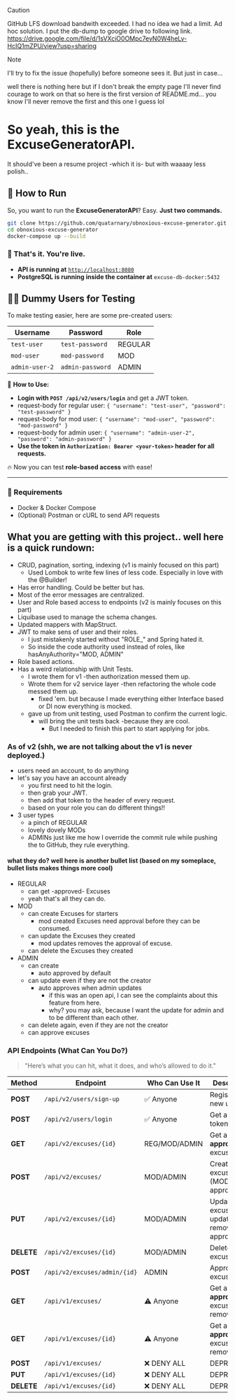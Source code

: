 > [!CAUTION]
> GitHub LFS download bandwith exceeded. I had no idea we had a limit.
> Ad hoc solution. I put the db-dump to google drive to following link.
> https://drive.google.com/file/d/1sVXciO0OMpc7evN0W4heLv-HcIQ1mZPU/view?usp=sharing

> [!NOTE]
> I'll try to fix the issue (hopefully) before someone sees it. But just in case...

well there is nothing here but if I don't break the empty page I'll never find courage to work on that so here is the first version of README.md...
you know I'll never remove the first and this one I guess lol

# So yeah, this is the ExcuseGeneratorAPI.
It should've been a resume project -which it is- but with waaaay less polish..

## 🚀 How to Run

So, you want to run the **ExcuseGeneratorAPI**? Easy. **Just two commands.**  

```bash
git clone https://github.com/quatarnary/obnoxious-excuse-generator.git
cd obnoxious-excuse-generator
docker-compose up --build
```

### 🚀 That's it. You're live.
- **API is running at** [`http://localhost:8080`](http://localhost:8080)
- **PostgreSQL is running inside the container at** `excuse-db-docker:5432`

## 🧑‍💻 Dummy Users for Testing

To make testing easier, here are some pre-created users:

| Username         | Password         | Role    |
|------------------|------------------|---------|
| `test-user`      | `test-password`  | REGULAR |
| `mod-user`       | `mod-password`   | MOD     |
| `admin-user-2`   | `admin-password` | ADMIN   |

📌 **How to Use:**
- **Login with `POST /api/v2/users/login`** and get a JWT token.
 - request-body for regular user: `{ "username": "test-user", "password": "test-password" }`
 - request-body for mod user:     `{ "username": "mod-user", "password": "mod-password" }`
 - request-body for admin user:   `{ "username": "admin-user-2", "password": "admin-password" }`
- **Use the token in `Authorization: Bearer <your-token>` header for all requests.**

🔥 Now you can test **role-based access** with ease!

---
### 💾 Requirements
- Docker & Docker Compose
- (Optional) Postman or cURL to send API requests

## What you are getting with this project.. well here is a quick rundown:
* CRUD, pagination, sorting, indexing (v1 is mainly focused on this part)
  * Used Lombok to write few lines of less code. Especially in love with the @Builder!
* Has error handling. Could be better but has.
* Most of the error messages are centralized.
* User and Role based access to endpoints (v2 is mainly focuses on this part)
* Liquibase used to manage the schema changes.
* Updated mappers with MapStruct.
* JWT to make sens of user and their roles.
  * I just mistakenly started without "ROLE_" and Spring hated it.
  * So inside the code authority used instead of roles, like hasAnyAuthority="MOD, ADMIN"
* Role based actions.
* Has a weird relationship with Unit Tests.
  * I wrote them for v1 -then authorization messed them up.
  * Wrote them for v2 service layer -then refactoring the whole code messed them up.
    * fixed 'em. but because I made everything either Interface based or DI now everything is mocked.
  * gave up from unit testing, used Postman to confirm the current logic.
    * will bring the unit tests back -because they are cool.
      * But I needed to finish this part to start applying for jobs.

### As of v2 (shh, we are not talking about the v1 is never deployed.)
  * users need an account, to do anything
  * let's say you have an account already
    * you first need to hit the login.
    * then grab your JWT.
    * then add that token to the header of every request.
    * based on your role you can do different things!!
  * 3 user types
    * a pinch of REGULAR
    * lovely dovely MODs
    * ADMINs just like me how I override the commit rule while pushing the to GitHub, they rule everything.

#### what they do? well here is another bullet list (based on my someplace, bullet lists makes things more cool)
  * REGULAR
    * can get -approved- Excuses
    * yeah that's all they can do.
  * MOD
    * can create Excuses for starters
      * mod created Excuses need approval before they can be consumed.
    * can update the Excuses they created
      * mod updates removes the approval of excuse.
    * can delete the Excuses they created
  * ADMIN
    * can create
      * auto approved by default
    * can update even if they are not the creator
      * auto approves when admin updates
        * if this was an open api, I can see the complaints about this feature from here.
        * why? you may ask, because I want the update for admin and to be different than each other.
    * can delete again, even if they are not the creator
    * can approve excuses

### API Endpoints (What Can You Do?)
> "Here’s what you can hit, what it does, and who’s allowed to do it."

| Method  | Endpoint                     | Who Can Use It | Description |
|---------|------------------------------|---------------|-------------|
| **POST**  | `/api/v2/users/sign-up`        | ✅ Anyone     | Register a new user |
| **POST**  | `/api/v2/users/login`          | ✅ Anyone     | Get a JWT token |
| **GET**   | `/api/v2/excuses/{id}`         | REG/MOD/ADMIN  | Get an **approved** excuse |
| **POST**  | `/api/v2/excuses/`             | MOD/ADMIN      | Create an excuse (MODs need approval) |
| **PUT**   | `/api/v2/excuses/{id}`         | MOD/ADMIN      | Update an excuse (MOD updates remove approval) |
| **DELETE**| `/api/v2/excuses/{id}`         | MOD/ADMIN      | Delete an excuse |
| **POST**  | `/api/v2/excuses/admin/{id}`   | ADMIN          | Approve an excuse |
| **GET**   | `/api/v1/excuses/`             | ⚠️ Anyone     | Get an **approved** excuse / will removed |
| **GET**   | `/api/v1/excuses/{id}`         | ⚠️ Anyone     | Get an **approved** excuse / will removed |
| **POST**  | `/api/v1/excuses/`             | ❌ DENY ALL   | DEPRECATED |
| **PUT**   | `/api/v1/excuses/{id}`         | ❌ DENY ALL   | DEPRECATED |
| **DELETE**| `/api/v1/excuses/{id}`         | ❌ DENY ALL   | DEPRECATED |
